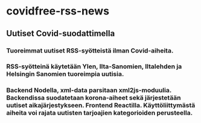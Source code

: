 # covidfree-rss-news 
## Uutiset Covid-suodattimella 
### Tuoreimmat uutiset RSS-syötteistä ilman Covid-aiheita.
### RSS-syötteinä käytetään Ylen, Ilta-Sanomien, Iltalehden ja Helsingin Sanomien tuoreimpia uutisia. 
### Backend Nodella, xml-data parsitaan xml2js-moduulia. Backendissa suodatetaan korona-aiheet sekä järjestetään uutiset aikajärjestykseen. Frontend Reactilla. Käyttöliittymästä aiheita voi rajata uutisten tarjoajien kategorioiden perusteella. 
